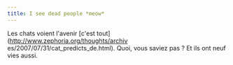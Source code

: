 ```yaml
---
title: I see dead people *meow*
---
```


Les chats voient l'avenir [c'est tout](http://www.zephoria.org/thoughts/archiv
es/2007/07/31/cat_predicts_de.html). Quoi, vous saviez pas ? Et ils ont neuf
vies aussi.

